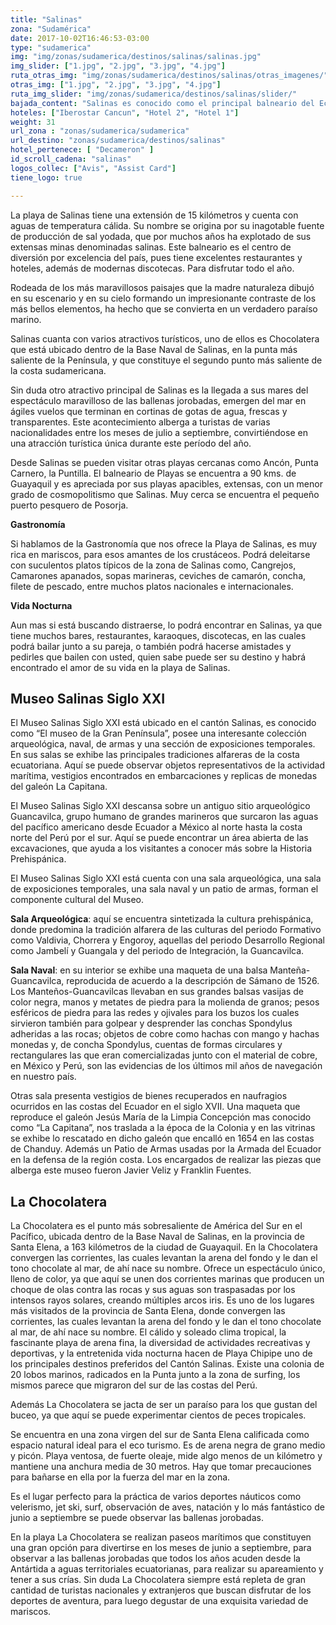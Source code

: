 ```yaml
---
title: "Salinas"
zona: "Sudamérica"
date: 2017-10-02T16:46:53-03:00
type: "sudamerica"
img: "img/zonas/sudamerica/destinos/salinas/salinas.jpg"
img_slider: ["1.jpg", "2.jpg", "3.jpg", "4.jpg"]
ruta_otras_img: "img/zonas/sudamerica/destinos/salinas/otras_imagenes/"
otras_img: ["1.jpg", "2.jpg", "3.jpg", "4.jpg"]
ruta_img_slider: "img/zonas/sudamerica/destinos/salinas/slider/"
bajada_content: "Salinas es conocido como el principal balneario del Ecuador y la provincia de Santa Elena. Ubicado a 141 km. de Guayaquil y a 549 km. de Quito. Salinas es visitada cada año por turistas nacionales e internacionales para disfrutar de sus hermosas playas. Además es el sitio ideal para la práctica de deportes náuticos: buceo, tabla, vela, voleibol playero, jet ski y pesca deportiva de profundidad."
hoteles: ["Iberostar Cancun", "Hotel 2", "Hotel 1"]
weight: 31
url_zona : "zonas/sudamerica/sudamerica"
url_destino: "zonas/sudamerica/destinos/salinas"
hotel_pertenece: [ "Decameron" ]
id_scroll_cadena: "salinas"
logos_collec: ["Avis", "Assist Card"]
tiene_logo: true

---
```

La playa de Salinas tiene una extensión de 15 kilómetros y cuenta con aguas de temperatura cálida. Su nombre se origina por su inagotable fuente de producción de sal yodada, que por muchos años ha explotado de sus extensas minas denominadas salinas. Este balneario es el centro de diversión por excelencia del país, pues tiene excelentes restaurantes y hoteles, además de modernas discotecas. Para disfrutar todo el año.

Rodeada de los más maravillosos paisajes que la madre naturaleza dibujó en su escenario y en su cielo formando un impresionante contraste de los más bellos elementos, ha hecho que se convierta en un verdadero paraíso marino.

Salinas cuanta con varios atractivos turísticos, uno de ellos es  Chocolatera que está ubicado dentro de la Base Naval de Salinas, en la punta más saliente de la Península, y que constituye el segundo punto más saliente de la costa sudamericana.

Sin duda otro atractivo principal de Salinas es  la llegada a sus mares del espectáculo maravilloso de las ballenas jorobadas, emergen del mar en ágiles vuelos que terminan en cortinas de gotas de agua, frescas y transparentes. Este acontecimiento alberga a turistas de varias nacionalidades entre los meses de julio a septiembre, convirtiéndose en una atracción turística única durante este período del año.

Desde Salinas se pueden visitar otras playas cercanas como Ancón, Punta Carnero, la Puntilla. El balneario de Playas se encuentra a 90 kms. de Guayaquil y es apreciada por sus playas apacibles, extensas, con un menor grado de cosmopolitismo que Salinas. Muy cerca se encuentra el pequeño puerto pesquero de Posorja.

**Gastronomía**

Si hablamos de la Gastronomía que nos ofrece la Playa de Salinas, es muy rica en mariscos, para esos amantes de los crustáceos. Podrá deleitarse con suculentos platos típicos de la zona de Salinas como, Cangrejos, Camarones apanados, sopas marineras, ceviches de camarón, concha, filete de pescado, entre muchos platos nacionales e internacionales.

**Vida Nocturna**

Aun mas si está buscando distraerse, lo podrá encontrar en Salinas, ya que tiene muchos bares, restaurantes, karaoques, discotecas, en las cuales podrá bailar junto a su pareja, o también podrá hacerse amistades y pedirles que bailen con usted, quien sabe puede ser su destino y habrá encontrado el amor de su vida en la playa de Salinas.

## Museo Salinas Siglo XXI

El Museo Salinas Siglo XXI está ubicado en el cantón Salinas, es conocido como “El museo de la Gran Península”, posee una interesante colección arqueológica, naval, de armas y una sección de exposiciones temporales.  En sus salas se exhibe las principales tradiciones alfareras de la costa ecuatoriana. Aquí se puede observar objetos representativos de la actividad marítima, vestigios encontrados en embarcaciones y replicas de monedas del galeón La Capitana.

El Museo Salinas Siglo XXI  descansa sobre un antiguo sitio arqueológico Guancavilca, grupo humano de grandes marineros que surcaron las aguas del pacífico americano desde Ecuador a México al norte hasta la costa norte del Perú por el sur. Aquí se puede encontrar un área abierta de las excavaciones, que ayuda a los visitantes a conocer más sobre la Historia Prehispánica.

El Museo Salinas Siglo XXI está cuenta con una sala arqueológica, una sala de exposiciones temporales, una sala naval y un patio de armas, forman el componente cultural del Museo.

**Sala Arqueológica**: aquí se encuentra sintetizada  la cultura prehispánica, donde predomina la tradición alfarera de las culturas del periodo Formativo como Valdivia, Chorrera y Engoroy, aquellas del periodo Desarrollo Regional como Jambelí y Guangala y del periodo de Integración, la Guancavilca.

**Sala Naval**: en su interior se exhibe una maqueta de una balsa Manteña-Guancavilca, reproducida de acuerdo a la descripción de Sámano de 1526. Los Manteños-Guancavilcas llevaban en sus grandes balsas vasijas de color negra, manos y metates de piedra para la molienda de granos; pesos esféricos de piedra para las redes y ojivales para los buzos los cuales sirvieron también para golpear y desprender las conchas Spondylus adheridas a las rocas; objetos de cobre como hachas con mango y hachas monedas y, de concha Spondylus, cuentas de formas circulares y rectangulares las que eran comercializadas junto con el material de cobre, en México y Perú, son las evidencias de los últimos mil años de navegación en nuestro país.

Otras sala presenta vestigios de bienes recuperados en naufragios ocurridos en las costas del Ecuador en el siglo XVII. Una maqueta que reproduce el galeón Jesús María de la Limpia Concepción mas conocido como “La Capitana”, nos traslada a la época de la Colonia y en las vitrinas se exhibe lo rescatado en dicho galeón que encalló en 1654 en las costas de Chanduy. Además un Patio de Armas usadas por la Armada del Ecuador en la defensa de la región costa. Los encargados de realizar las piezas que alberga este museo fueron Javier Veliz y Franklin Fuentes.

## La Chocolatera

La Chocolatera es el punto más sobresaliente de América del Sur en el Pacífico, ubicada dentro de la Base Naval de Salinas, en la provincia de Santa Elena, a 163 kilómetros de la ciudad de Guayaquil. En la Chocolatera convergen las corrientes, las cuales levantan la arena del fondo y le dan el tono chocolate al mar, de ahí nace su nombre. Ofrece un espectáculo único, lleno de color, ya que aquí se unen dos corrientes marinas que producen un choque de olas contra las rocas y sus aguas son traspasadas por los intensos rayos solares, creando  múltiples arcos iris. Es uno de los lugares más visitados de la provincia de Santa Elena, donde convergen las corrientes, las cuales levantan la arena del fondo y le dan el tono chocolate al mar, de ahí nace su nombre. El cálido y soleado clima tropical, la fascinante playa de arena fina, la diversidad de actividades recreativas y deportivas, y la entretenida vida nocturna hacen de Playa Chipipe uno de los principales destinos preferidos del Cantón Salinas. Existe una colonia de 20 lobos marinos, radicados en la Punta junto a la zona de surfing, los mismos parece que migraron del sur de las costas del Perú.

Además La Chocolatera se jacta de ser un paraíso para los que gustan del buceo, ya que aquí se puede experimentar cientos  de peces tropicales.

Se encuentra en una zona virgen del sur de Santa Elena calificada como espacio natural ideal para el eco turismo. Es de arena negra de grano medio y picón. Playa ventosa, de fuerte oleaje, mide algo menos de un kilómetro y mantiene una anchura media de 30 metros. Hay que tomar precauciones para bañarse en ella por la fuerza del mar en la zona.

Es el lugar perfecto para la práctica de varios deportes náuticos como velerismo, jet ski, surf, observación de aves, natación y lo más fantástico de junio a septiembre se puede observar las ballenas jorobadas.

En la playa La Chocolatera se realizan paseos marítimos que constituyen una gran opción para divertirse en los meses de junio a septiembre, para observar a las ballenas jorobadas que todos los años acuden desde la Antártida a aguas territoriales ecuatorianas, para realizar su apareamiento y tener a sus crías.
Sin duda La Chocolatera siempre está repleta de gran cantidad de turistas nacionales y extranjeros que buscan disfrutar de los deportes de aventura, para luego degustar de una exquisita variedad de mariscos.
